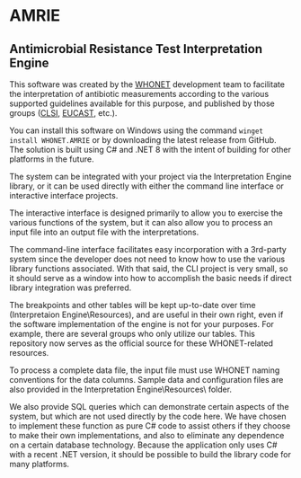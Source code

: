 # AMRIE
## Antimicrobial Resistance Test Interpretation Engine

This software was created by the [WHONET](https://whonet.org) development team to facilitate
the interpretation of antibiotic measurements according to the various supported guidelines
available for this purpose, and published by those groups ([CLSI](https://clsi.org/), [EUCAST](https://www.eucast.org/), etc.).

You can install this software on Windows using the command `winget install WHONET.AMRIE` or by downloading the latest release from GitHub.
The solution is built using C# and .NET 8 with the intent of building for other platforms in the future.

The system can be integrated with your project via the Interpretation Engine library, or it
can be used directly with either the command line interface or interactive interface projects.

The interactive interface is designed primarily to allow you to exercise the various functions
of the system, but it can also allow you to process an input file into an output file with the
interpretations.

The command-line interface facilitates easy incorporation with a 3rd-party system since the
developer does not need to know how to use the various library functions associated. With that
said, the CLI project is very small, so it should serve as a window into how to accomplish the
basic needs if direct library integration was preferred.

The breakpoints and other tables will be kept up-to-date over time (Interpretaion Engine\Resources),
and are useful in their own right, even if the software implementation of the engine is not for
your purposes. For example, there are several groups who only utilize our tables.
This repository now serves as the official source for these WHONET-related resources.

To process a complete data file, the input file must use WHONET naming conventions for the 
data columns. Sample data and configuration files are also provided in the
Interpretation Engine\Resources\ folder.

We also provide SQL queries which can demonstrate certain aspects of the system, but which are
not used directly by the code here. We have chosen to implement these function as pure C# code
to assist others if they choose to make their own implementations, and also to eliminate any
dependence on a certain database technology. Because the application only uses C# with a recent
.NET version, it should be possible to build the library code for many platforms.
